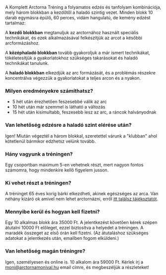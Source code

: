 A Komplett Arctorna Tréning a folyamatos edzés és tanfolyam kombinációja, mely
három blokkban a kezdőtől a haladó szintig vezet. Minden blokk 10 darab egymásra
épülő, 60 perces, vidám hangulatú, de kemény edzést tartalmaz:

A **kezdő blokkban** megtanuljuk az arctornához használt speciális technikákat,
és ezek alkalmazásával felkészítjük az arcot a későbbi arcformázáshoz.

A **középhaladó blokkban** tovább gyakoroljuk a már ismert technikákat,
tökéletesítjük a gyakorlatokhoz szükséges takarásokat és haladó technikákat
tanulunk.

A **haladó blokkban** elkezdjük az arc formázását, és a problémás részekre
koncentrálva végezzük a gyakorlatokat a teljes arcon és a nyakon.

### Milyen eredményekre számíthatsz?

*   5 hét után érezhetően feszesebbé válik az arc
*   10 hét után már szemmel is látható a változás
*   15 hét után kisimultabb, feszesebb lesz az arc, a ráncok halványodnak

### Van lehetőség edzésre a haladó szint elérése után?

Igen! Miután végeztél a három blokkal, szeretettel várunk a "klubban" ahol
kötetlenül bármikor edzhetsz velünk tovább.

### Hány vagyunk a tréningen?

Egy csoportban maximum 5-en vehetnek részt, mert nagyon fontos számomra, hogy
mindenkire kellő figyelem jusson.

### Ki vehet részt a tréningen?

A tréninget 65 éves korig bárki elkezdheti, akinek egészséges az arca. Van
néhány kizáró ok amivel nem lehet arctornázni, erről
<a href="{{ site.baseurl }}{% link gyik.md %}">itt találsz tájékoztatót</a>.

### Mennyibe kerül és hogyan kell fizetni?

Egy 10 alkalmas blokk <span class="u-NoWrap">ára 35000 Ft.</span> A jelentkezést
követően kérek szépen átutalni 10000&nbsp;Ft előleget, ezzel biztosítva a
helyedet a tréningen. A maradék összeget az első órán kell fizetni.
(Az átutaláshoz szükséges adatokat a jelentkezés után, emailben fogom elküldeni.)

### Van lehetőség magán tréningre?

Igen, személyesen és online is. 10 alkalom <span class="u-NoWrap">ára 59000&nbsp;Ft.</span>
Kérlek írj a <a href="mailto:moni@arctornamonival.hu">moni@arctornamonival.hu</a>
email címre, és megbeszéljük&nbsp;a&nbsp;részleteket!
